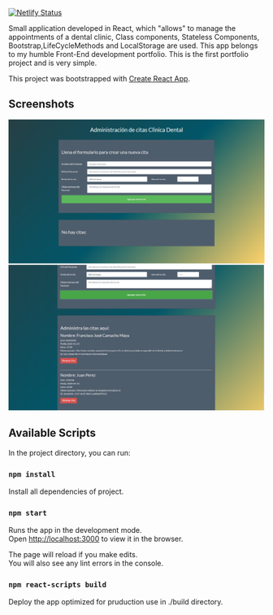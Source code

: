 
[![Netlify Status](https://api.netlify.com/api/v1/badges/343f88b8-51a3-4295-babb-cd7a7724abfd/deploy-status)](https://app.netlify.com/sites/adoring-banach-53fe13/deploys)

Small application developed in React, which "allows" to manage the appointments of a dental clinic, Class components, Stateless Components, Bootstrap,LifeCycleMethods and LocalStorage are used.
This app belongs to my humble Front-End development portfolio.
This is the first portfolio project and is very simple.

This project was bootstrapped with [Create React App](https://github.com/facebook/create-react-app).

## Screenshots
![Alt text](screenshots/Capture1.PNG?raw=true "Title")
![Alt text](screenshots/Capture2.PNG?raw=true "Title")

## Available Scripts

In the project directory, you can run:

### `npm install`
Install all dependencies of project.

### `npm start`

Runs the app in the development mode.<br />
Open [http://localhost:3000](http://localhost:3000) to view it in the browser.

The page will reload if you make edits.<br />
You will also see any lint errors in the console.

### `npm react-scripts build`

Deploy the app optimized for pruduction use in ./build directory.


